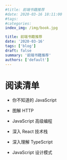 ```yaml
---
#title: 前端书籍推荐
#date: 2020-03-16 18:11:00
#tags:
#categories:
index_img: /img/book.jpg

title: 前端书籍推荐
date: '2020-03-16'
tags: ['blog']
draft: false
summary: '前端书籍推荐'
authors: ['default']
---
```


# 阅读清单

- 你不知道的 JavaScript

- 图解 HTTP

- JavaScript 高级编程
- 深入 React 技术栈

- 深入理解 TypeScript

- JavaScript 设计模式
